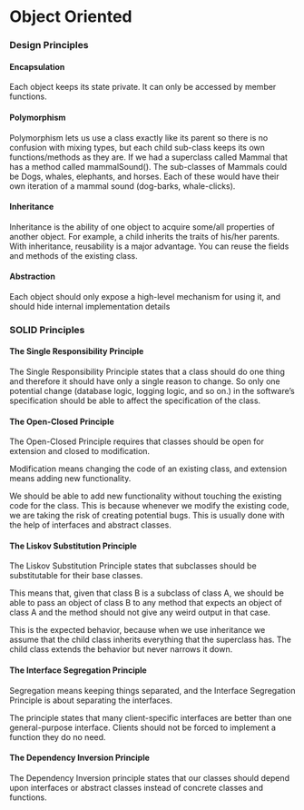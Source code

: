 # Object Oriented

### Design Principles

#### **Encapsulation**&#x20;

Each object keeps its state private. It can only be accessed by member functions.&#x20;

#### **Polymorphism**&#x20;

Polymorphism lets us use a class exactly like its parent so there is no confusion with mixing types, but each child sub-class keeps its own functions/methods as they are. If we had a superclass called Mammal that has a method called mammalSound(). The sub-classes of Mammals could be Dogs, whales, elephants, and horses. Each of these would have their own iteration of a mammal sound (dog-barks, whale-clicks).&#x20;

#### **Inheritance**&#x20;

Inheritance is the ability of one object to acquire some/all properties of another object. For example, a child inherits the traits of his/her parents. With inheritance, reusability is a major advantage. You can reuse the fields and methods of the existing class.&#x20;

#### **Abstraction**&#x20;

Each object should only expose a high-level mechanism for using it, and should hide internal implementation details

### SOLID Principles

#### The Single Responsibility Principle&#x20;

The Single Responsibility Principle states that a class should do one thing and therefore it should have only a single reason to change. So only one potential change (database logic, logging logic, and so on.) in the software’s specification should be able to affect the specification of the class.

#### The Open-Closed Principle&#x20;

The Open-Closed Principle requires that classes should be open for extension and closed to modification.

Modification means changing the code of an existing class, and extension means adding new functionality.

We should be able to add new functionality without touching the existing code for the class. This is because whenever we modify the existing code, we are taking the risk of creating potential bugs. This is usually done with the help of interfaces and abstract classes.

#### The Liskov Substitution Principle&#x20;

The Liskov Substitution Principle states that subclasses should be substitutable for their base classes.

This means that, given that class B is a subclass of class A, we should be able to pass an object of class B to any method that expects an object of class A and the method should not give any weird output in that case.

This is the expected behavior, because when we use inheritance we assume that the child class inherits everything that the superclass has. The child class extends the behavior but never narrows it down.

#### The Interface Segregation Principle&#x20;

Segregation means keeping things separated, and the Interface Segregation Principle is about separating the interfaces.

The principle states that many client-specific interfaces are better than one general-purpose interface. Clients should not be forced to implement a function they do no need.

#### The Dependency Inversion Principle&#x20;

The Dependency Inversion principle states that our classes should depend upon interfaces or abstract classes instead of concrete classes and functions.
